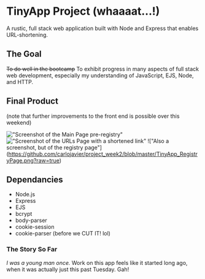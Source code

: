 # TinyApp Project (whaaaat...!)

A rustic, full stack web application built with Node and Express that enables URL-shortening.

## The Goal

~~To do well in the bootcamp~~ To exhibit progress in many aspects of full stack web development, especially my understanding of JavaScript, EJS, Node, and HTTP.

## Final Product

(note that further improvements to the front end is possible over this weekend)

!["Screenshot of the Main Page pre-registry"](https://github.com/carlojavier/project_week2/blob/master/TinyApp_MainURLsPage.png?raw=true)
!["Screenshot of the URLs Page with a shortened link"](https://github.com/carlojavier/project_week2/blob/master/TinyApp_ShortLink.png?raw=true)
!["Also a screenshot, but of the registry page"] (https://github.com/carlojavier/project_week2/blob/master/TinyApp_RegistryPage.png?raw=true)

## Dependancies

- Node.js
- Express
- EJS
- bcrypt
- body-parser
- cookie-session
- cookie-parser (before we CUT IT! lol)

### The Story So Far

_I was a young man once._ Work on this app feels like it started long ago, when it was actually just this past Tuesday. Gah!

